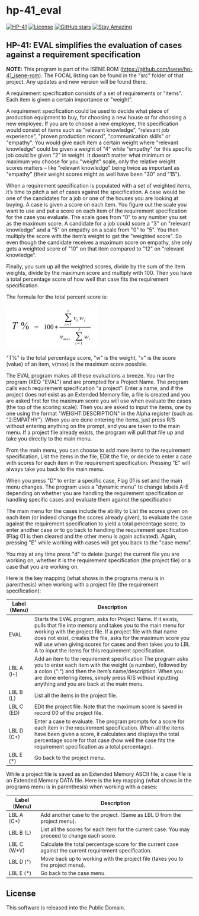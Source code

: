 # hp-41_eval

[![HP-41](https://img.shields.io/badge/HP--41-Calculator-orange)](https://en.wikipedia.org/wiki/HP-41C)
[![License](https://img.shields.io/badge/License-Public%20Domain-brightgreen.svg)](https://unlicense.org/)
[![GitHub stars](https://img.shields.io/github/stars/isene/hp-41_eval.svg)](https://github.com/isene/hp-41_eval/stargazers)
[![Stay Amazing](https://img.shields.io/badge/Stay-Amazing-blue.svg)](https://isene.org)

## HP-41: EVAL simplifies the evaluation of cases against a requirement specification

**NOTE:** This program is part of the ISENE.ROM (https://github.com/isene/hp-41_isene-rom). The FOCAL listing can be found in the "src" folder of that project. Any updates and new version will be found there.

A requirement specification consists of a set of requirements or "items". Each item is given a certain importance or "weight".

A requirement specification could be used to decide what piece of production equipment to buy, for choosing a new house or for choosing a new employee. If you are to choose a new employee, the specification would consist of items such as "relevant knowledge", "relevant job experience", "proven production record", "communication skills" or "empathy". You would give each item a certain weight where "relevant knowledge" could be given a weight of "4" while "empathy" for this specific job could be given "2" in weight. It doesn’t matter what minimum or maximum you choose for you "weight" scale, only the relative weight scores matters – like "relevant knowledge" being twice as important as "empathy" (their weight scores might as well have been "30" and "15").

When a requirement specification is populated with a set of weighted items, it’s time to pitch a set of cases against the specification. A case would be one of the candidates for a job or one of the houses you are looking at buying. A case is given a score on each item. You figure out the scale you want to use and put a score on each item of the requirement specification for the case you evaluate. The scale goes from "0" to any number you set as the maximum score. A candidate for a job could score a "3" on "relevant knowledge" and a "5" on empathy on a scale from "0" to "5". You then multiply the score with the item’s weight to get the "weighted score". So even though the candidate receives a maximum score on empathy, she only gets a weighted score of "10" on that item compared to "12" on "relevant knowledge".

Finally, you sum up all the weighted scores, divide by the sum of the item weights, divide by the maximum score and multiply with 100. Then you have a total percentage score of how well that case fits the requirement specification.

The formula for the total percent score is:

![alt text](graphics/eval.png?raw=true "Calculating weighted averages")

"T%" is the total percentage score, "w" is the weight, "v" is the score (value) of an item, v(max) is the maximum score possible.

The EVAL program makes all these evaluations a breeze. You run the program (XEQ "EVAL") and are prompted for a Project Name. The program calls each requirement specification "a project". Enter a name, and if the project does not exist as an Extended Memory file, a file is created and you are asked first for the maximum score you will use when evaluate the cases (the top of the scoring scale). Then you are asked to input the items, one by one using the format "WEIGHT:DESCRIPTION" in the Alpha register (such as "2:EMPATHY"). When you are done entering the items, just press R/S without entering anything on the prompt, and you are taken to the main menu. If a project file already exists, the program will pull that file up and take you directly to the main menu.

From the main menu, you can choose to add more items to the requirement specification, List the items in the file, EDit the file, or decide to enter a case with scores for each item in the requirement specification. Pressing "E" will always take you back to the main menu.

When you press "D" to enter a specific case, Flag 01 is set and the main menu changes. The program uses a "dynamic menu" to change labels A-E depending on whether you are handling the requirement specification or handling specific cases and evaluate them against the specification

The main menu for the cases include the ability to List the scores given on each item (or indeed change the scores already given), to evaluate the case against the requirement specification to yield a total percentage score, to enter another case or to go back to handling the requirement specification (Flag 01 is then cleared and the other menu is again activated). Again, pressing "E" while working with cases will get you back to the "case menu".

You may at any time press "d" to delete (purge) the current file you are working on, whether it is the requirement specification (the project file) or a case that you are working on.

Here is the key mapping (what shows in the programs menu is in parenthesis) when working with a project file (the requirement specification):

Label (Menu)	| Description
----------------|------------
EVAL	|Starts the EVAL program, asks for Project Name. If it exists, pulls that file into memory and takes you to the main menu for working with the project file. If a project file with that name does not exist, creates the file, asks for the maximum score you will use when giving scores for cases and then takes you to LBL A to input the items for this requirement specification.
LBL A (I+)	|Add an item to the requirement specification The program asks you to enter each item with the weight (a number), followed by a colon (":") and then the item’s name/description. When you are done entering items, simply press R/S without inputting anything and you are back at the main menu.
LBL B (L)	|List all the items in the project file.
LBL C (ED)	|EDit the project file. Note that the maximum score is saved in record 00 of the project file.
LBL D (C+)	|Enter a case to evaluate. The program prompts for a score for each item in the requirement specification. When all the items have been given a score, it calculates and displays the total percentage score for that case (how well the case fits the requirement specification as a total percentage).
LBL E (\*)	|Go back to the project menu.

While a project file is saved as an Extended Memory ASCII file, a case file is an Extended Memory DATA file. Here is the key mapping (what shows in the programs menu is in parenthesis) when working with a cases:

Label (Menu)	| Description
----------------|------------
LBL A (C+)	|Add another case to the project. (Same as LBL D from the project menu).
LBL B (L)	|List all the scores for each item for the current case. You may proceed to change each score.
LBL C (W\*V)	|Calculate the total percentage score for the current case against the current requirement specification.
LBL D (^)	|Move back up to working with the project file (takes you to the project menu).
LBL E (\*)	|Go back to the case menu.

## License
This software is released into the Public Domain.
